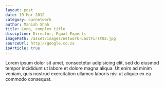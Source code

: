 ```yaml
---
layout: post
date: 19 Mar 2012
category: ournetwork
author: Manish Shah 
title: Long, complex title
discipline: Director, Equal Experts
imagePath: /asset/images/network-LastFirst02.jpg
sourceUrl: http://google.co.za
isArticle: true
---
```

Lorem ipsum dolor sit amet, consectetur adipisicing elit, sed do eiusmod tempor incididunt ut labore et dolore magna aliqua. Ut enim ad minim veniam, quis nostrud exercitation ullamco laboris nisi ut aliquip ex ea commodo consequat.